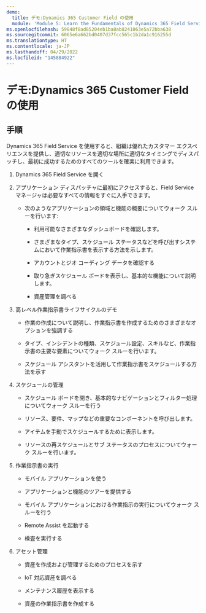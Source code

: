 ```yaml
---
demo:
  title: デモ:Dynamics 365 Customer Field の使用
  module: 'Module 5: Learn the Fundamentals of Dynamics 365 Field Service'
ms.openlocfilehash: 59848f8ad85204eb1ba8ab8241063e5a72bba638
ms.sourcegitcommit: 6065e6a662bd0407d37fcc565c1b2da1c916255d
ms.translationtype: HT
ms.contentlocale: ja-JP
ms.lasthandoff: 04/29/2022
ms.locfileid: "145884922"
---
```

# <a name="demo-working-with-dynamics-365-field-service"></a>デモ:Dynamics 365 Customer Field の使用

## <a name="instructions"></a>手順

Dynamics 365 Field Service を使用すると、組織は優れたカスタマー エクスペリエンスを提供し、適切なリソースを適切な場所に適切なタイミングでディスパッチし、最初に成功するためのすべてのツールを確実に利用できます。

1. Dynamics 365 Field Service を開く 

2. アプリケーション ディスパッチャに最初にアクセスすると、Field Service マネージャは必要なすべての情報をすぐに入手できます。 

    - 次のようなアプリケーションの領域と機能の概要についてウォーク スルーを行います: 

        - 利用可能なさまざまなダッシュボードを確認します。 

        - さまざまなタイプ、スケジュール ステータスなどを呼び出すシステムにおいて作業指示書を表示する方法を示します。 

        - アカウントとジオ コーディング データを確認する

        - 取り急ぎスケジュール ボードを表示し、基本的な機能について説明します。 

        - 資産管理を調べる

3. 高レベル作業指示書ライフサイクルのデモ

    - 作業の作成について説明し、作業指示書を作成するためのさまざまなオプションを強調する

    - タイプ、インシデントの種類、スケジュール設定、スキルなど、作業指示書の主要な要素についてウォーク スルーを行います。

    - スケジュール アシスタントを活用して作業指示書をスケジュールする方法を示す

4. スケジュールの管理 

    - スケジュール ボードを開き、基本的なナビゲーションとフィルター処理についてウォーク スルーを行う

    - リソース、要件、マップなどの重要なコンポーネントを呼び出します。 

    - アイテムを手動でスケジュールするために表示します。 

    - リソースの再スケジュールとサブ ステータスのプロセスについてウォーク スルーを行います。 

5. 作業指示書の実行 

    - モバイル アプリケーションを使う 

    - アプリケーションと機能のツアーを提供する

    - モバイル アプリケーションにおける作業指示の実行についてウォーク スルーを行う

    - Remote Assist を起動する

    - 検査を実行する

6. アセット管理

    - 資産を作成および管理するためのプロセスを示す

    - IoT 対応資産を調べる

    - メンテナンス履歴を表示する

    - 資産の作業指示書を作成する

